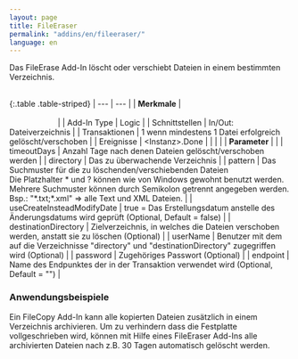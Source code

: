 ```yaml
---
layout: page
title: FileEraser
permalink: "addins/en/fileeraser/"
language: en
---
```


Das FileErase Add-In löscht oder verschiebt Dateien in einem bestimmten Verzeichnis.<br /><br />

{:.table .table-striped}
| --- | --- |
| __Merkmale__ | &nbsp;&nbsp;&nbsp;&nbsp;&nbsp;&nbsp;&nbsp;&nbsp;&nbsp;&nbsp;&nbsp;&nbsp;&nbsp;&nbsp;&nbsp;&nbsp;&nbsp;&nbsp;&nbsp;&nbsp;&nbsp;&nbsp;&nbsp;&nbsp;&nbsp;&nbsp;&nbsp;&nbsp;&nbsp;&nbsp;&nbsp;&nbsp;&nbsp;&nbsp;&nbsp;&nbsp;&nbsp;&nbsp;&nbsp;&nbsp;&nbsp;&nbsp;&nbsp;&nbsp;&nbsp;&nbsp;&nbsp;&nbsp;&nbsp;&nbsp;&nbsp;&nbsp;&nbsp;&nbsp;&nbsp;&nbsp;&nbsp;&nbsp;&nbsp;&nbsp;&nbsp;&nbsp;&nbsp;&nbsp;&nbsp;&nbsp;&nbsp;&nbsp;&nbsp;&nbsp;&nbsp;&nbsp;&nbsp;&nbsp;&nbsp;&nbsp;&nbsp;&nbsp;&nbsp;&nbsp;&nbsp;&nbsp;&nbsp;&nbsp;&nbsp;&nbsp;&nbsp;&nbsp;&nbsp;&nbsp;&nbsp;&nbsp;&nbsp;&nbsp;&nbsp;&nbsp;&nbsp;&nbsp;&nbsp;&nbsp;&nbsp;&nbsp;&nbsp;&nbsp;&nbsp;&nbsp;&nbsp;&nbsp;&nbsp;&nbsp;&nbsp;&nbsp;&nbsp;&nbsp;&nbsp;&nbsp;&nbsp;&nbsp;&nbsp;&nbsp;&nbsp;&nbsp;&nbsp;&nbsp;&nbsp;&nbsp;&nbsp;&nbsp;&nbsp;&nbsp;&nbsp;&nbsp;&nbsp;&nbsp;&nbsp;&nbsp;&nbsp;&nbsp;&nbsp;&nbsp;&nbsp;&nbsp;&nbsp;&nbsp;&nbsp;&nbsp;&nbsp;&nbsp;&nbsp; |
| Add-In Type | Logic |
| Schnittstellen | In/Out: Dateiverzeichnis |
| Transaktionen | 1 wenn mindestens 1 Datei erfolgreich gelöscht/verschoben |
| Ereignisse | &lt;Instanz&gt;.Done |
| | |
| __Parameter__ | |
| timeoutDays | Anzahl Tage nach denen Dateien gelöscht/verschoben werden |
| directory | Das zu überwachende Verzeichnis |
| pattern | Das Suchmuster für die zu löschenden/verschiebenden Dateien<br />Die Platzhalter * und ? können wie von Windows gewohnt benutzt werden. Mehrere Suchmuster können durch Semikolon getrennt angegeben werden. Bsp.: "\*.txt;\*.xml" => alle Text und XML Dateien. |
| useCreateInsteadModifyDate | true = Das Erstellungsdatum anstelle des Änderungsdatums wird geprüft (Optional, Default = false) |
| destinationDirectory | Zielverzeichnis, in welches die Dateien verschoben werden, anstatt sie zu löschen (Optional) |
| userName | Benutzer mit dem auf die Verzeichnisse "directory" und "destinationDirectory" zugegriffen wird (Optional) |
| password | Zugehöriges Passwort (Optional) |
| endpoint | Name des Endpunktes der in der Transaktion verwendet wird (Optional, Default = "") |

### Anwendungsbeispiele 

Ein FileCopy Add-In kann alle kopierten Dateien zusätzlich in einem Verzeichnis archivieren. Um zu verhindern dass die Festplatte vollgeschrieben wird, können mit Hilfe eines FileEraser Add-Ins alle archivierten Dateien nach z.B. 30 Tagen automatisch gelöscht werden.
